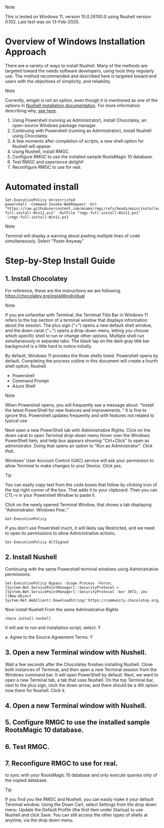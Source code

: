 > [!NOTE]
> This is tested on Windows 11, version 10.0.26100.0 using Nushell version 0.102. Last test was on 13-Feb-2025.

# Overview of Windows Installation Approach

There are a variety of ways to install Nushell. Many of the methods are targeted toward the needs software developers, using tools they regularly use. The method recommended and described here is targeted toward end users with the objectives of simplicity, and reliability.

> [!NOTE]
> Currently, winget is not an option, even though it is mentioned as one of the options in [Nushell installation documentation](https://www.nushell.sh/book/installation.html). For more information describing why, [see here](https://github.com/nushell/nushell/issues/14786).

1. Using Powershell (running as Administrator), install Chocolatey, an open-source Windows package manager.
2. Continuing with Powershell (running as Administrator), install Nushell using Chocolatey.
3. A few moments after completion of scripts, a new shell option for Nushell will appear.
4. Using Nushell, install RMGC.
5. Configure RMGC to use the installed sample RootsMagic 10 database.
6. Test RMGC and _experience delight_!
7. Reconfigure RMGC to use for real.

# Automated install

```
Set-ExecutionPolicy Unrestricted
powershell -Command Invoke-WebRequest -Uri "https://raw.githubusercontent.com/miams/rmgc/refs/heads/main/installers/rmgc-full-install-Win11.ps1" -OutFile "rmgc-full-install-Win11.ps1"
.\rmgc-full-install-Win11.ps1

```

> [!NOTE]
> Terminal will display a warning about pasting multiple lines of code simultaneously. Select "Paste Anyway"

# Step-by-Step Install Guide

## 1. Install Chocolatey

For reference, these are the instructions we are following.
https://chocolatey.org/install#individual

> [!NOTE]
> If you are unfamiliar with Terminal, the Terminal Title Bar in Windows 11 refers to the top section of a terminal window that displays information about the session. The plus sign ("+") opens a new default shell window, and the down carat ("⌄") opens a drop-down menu, letting you choose which specific shell to run or change other options. Multiple shell run simultaneously in separate tabs. The black tap on the dark gray title bar background is a little hard to notice initially.

By default, Windows 11 provides the three shells listed. Powershell opens by default. Completing the process outline in this document will create a fourth shell option, Nushell.

- Powershell
- Command Prompt
- Azure Shell

> [!NOTE]
> When Powershell opens, you will frequently see a message about: "Install the latest PowerShell for new features and improvements.." It is fine to ignore this. Powershell updates frequently and with features not related to typical use.

Next open a new PowerShell tab with Administrative Rights. Click on the down carat to open Terminal drop-down menu Hover over the Windows PowerShell item, and help box appears showing "Ctrl+Click" to open as administrator. Doing that opens an option to "Run as Administrator". _Click that._

Windows' User Account Control (UAC) service will ask your permission to allow Terminal to make changes to your Device. Click yes.

> [!TIP]
> You can easily copy text from the code boxes that follow by clicking icon of the top right corner of the box. That adds it to your clipboard. Then you can CTL-v in your Powershell Window to paste it.

Click on the newly opened Terminal Window, that shows a tab displaying "Administrator: Windows Pow.."

```
Get-ExecutionPolicy
```

If you don't use Powershell much, it will likely say Restricted, and we need to open its permissions to allow Administrative actions.

```
Set-ExecutionPolicy AllSigned
```

## 2. Install Nushell

Continuing with the same Powershell terminal windows using Administrative permissions:

```
Set-ExecutionPolicy Bypass -Scope Process -Force; [System.Net.ServicePointManager]::SecurityProtocol = [System.Net.ServicePointManager]::SecurityProtocol -bor 3072; iex ((New-Object System.Net.WebClient).DownloadString('https://community.chocolatey.org/install.ps1'))
```

Now install Nushell
From the same Administrative Rights

```
choco install nushell
```

It will ask to run and installation script, select: Y

a. Agree to the Source Agreement Terms: Y

## 3. Open a new Terminal window with Nushell.

Wait a few seconds after the Chocolatey finishes installing Nushell. Close both instances of Terminal, and then open a new Terminal session from the Windows command bar. It will open PowerShell by default. Next, we want to open a new Terminal tab, a tab that uses Nushell. On the top Terminal bar, next to the plus sign, click the down arrow, and there should be a 4th option now there for Nushell. Click it.

## 4. Open a new Terminal window with Nushell.

## 5. Configure RMGC to use the installed sample RootsMagic 10 database.

## 6. Test RMGC.

## 7. Reconfigure RMGC to use for real.

to sync with your RootsMagic 10 database and only execute queries only of the copied database.

> [!TIP]
> If you find you like RMGC and Nushell, you can easily make it your default Terminal window. Using the Down Cart, select Settings from the drop down menu. Update the Default Profile (the first item under Startup) to use Nushell and click Save. You can still access the other types of shells at anytime, via the drop down menu.
